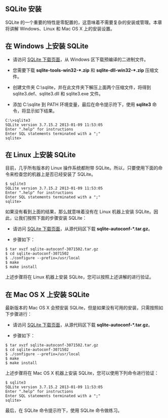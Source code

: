 ## SQLite 安装

SQLite 的一个重要的特性是零配置的，这意味着不需要复杂的安装或管理。本章将讲解 Windows、Linux 和 Mac OS X 上的安装设置。

## 在 Windows 上安装 SQLite

+   请访问 [SQLite 下载页面](http://www.sqlite.org/download.html)，从 Windows 区下载预编译的二进制文件。
    
+   您需要下载 **sqlite-tools-win32-\*.zip** 和 **sqlite-dll-win32-\*.zip** 压缩文件。
    
+   创建文件夹 C:\\sqlite，并在此文件夹下解压上面两个压缩文件，将得到 sqlite3.def、sqlite3.dll 和 sqlite3.exe 文件。
    
+   添加 C:\\sqlite 到 PATH 环境变量，最后在命令提示符下，使用 **sqlite3** 命令，将显示如下结果。
    

```
C:\>sqlite3
SQLite version 3.7.15.2 2013-01-09 11:53:05
Enter ".help" for instructions
Enter SQL statements terminated with a ";"
sqlite>
```

## 在 Linux 上安装 SQLite

目前，几乎所有版本的 Linux 操作系统都附带 SQLite。所以，只要使用下面的命令来检查您的机器上是否已经安装了 SQLite。

```
$ sqlite3
SQLite version 3.7.15.2 2013-01-09 11:53:05
Enter ".help" for instructions
Enter SQL statements terminated with a ";"
sqlite>
```

如果没有看到上面的结果，那么就意味着没有在 Linux 机器上安装 SQLite。因此，让我们按照下面的步骤安装 SQLite：

+   请访问 [SQLite 下载页面](http://www.sqlite.org/download.html)，从源代码区下载 **sqlite-autoconf-\*.tar.gz**。
    
+   步骤如下：
    

```
$ tar xvzf sqlite-autoconf-3071502.tar.gz
$ cd sqlite-autoconf-3071502
$ ./configure --prefix=/usr/local
$ make
$ make install
```

上述步骤将在 Linux 机器上安装 SQLite，您可以按照上述讲解的进行验证。

## 在 Mac OS X 上安装 SQLite

最新版本的 Mac OS X 会预安装 SQLite，但是如果没有可用的安装，只需按照如下步骤进行：

+   请访问 [SQLite 下载页面](http://www.sqlite.org/download.html)，从源代码区下载 **sqlite-autoconf-\*.tar.gz**。
    
+   步骤如下：
    

```
$ tar xvzf sqlite-autoconf-3071502.tar.gz
$ cd sqlite-autoconf-3071502
$ ./configure --prefix=/usr/local
$ make
$ make install
```

上述步骤将在 Mac OS X 机器上安装 SQLite，您可以使用下列命令进行验证：

```
$ sqlite3
SQLite version 3.7.15.2 2013-01-09 11:53:05
Enter ".help" for instructions
Enter SQL statements terminated with a ";"
sqlite>
```

最后，在 SQLite 命令提示符下，使用 SQLite 命令做练习。